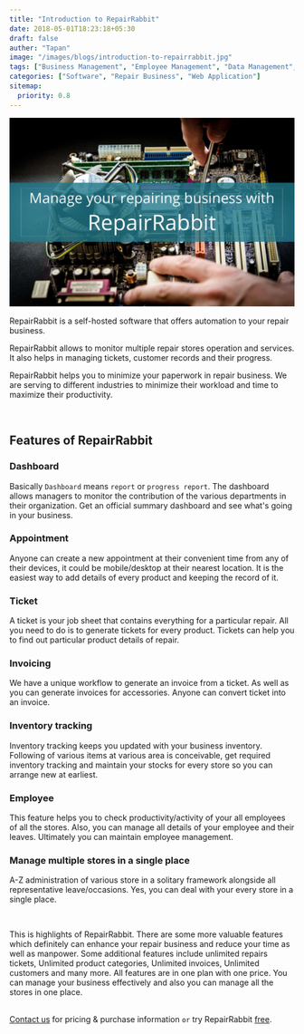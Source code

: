 ```yaml
---
title: "Introduction to RepairRabbit"
date: 2018-05-01T18:23:18+05:30
draft: false
auther: "Tapan"
image: "/images/blogs/introduction-to-repairrabbit.jpg"
tags: ["Business Management", "Employee Management", "Data Management", "Multiple Store Management", "Inventory Management"]
categories: ["Software", "Repair Business", "Web Application"]
sitemap:
  priority: 0.8
---
```


<img src="/images/blogs/introduction-to-repairrabbit.jpg" alt="Introduction to RepairRabbit" />

<br>

RepairRabbit is a self-hosted software that offers automation to your repair business.

RepairRabbit allows to monitor multiple repair stores operation and services. It also helps in managing tickets, customer records and their progress.
   
RepairRabbit helps you to minimize your paperwork in repair business. We are serving to different industries to minimize their workload and time to maximize their productivity.
   
<br>
      
## Features of RepairRabbit

### Dashboard
Basically `Dashboard` means `report` or `progress report`. The dashboard allows managers to monitor the contribution of the various departments in their organization. Get an official summary dashboard and see what's going in your business.
  
### Appointment
Anyone can create a new appointment at their convenient time from any of their devices, it could be mobile/desktop at their nearest location. It is the easiest way to add details of every product and keeping the record of it.
    
### Ticket
A ticket is your job sheet that contains everything for a particular repair. All you need to do is to generate tickets for every product. Tickets can help you to find out particular product details of repair.
  
### Invoicing
We have a unique workflow to generate an invoice from a ticket. As well as you can generate invoices for accessories. Anyone can convert ticket into an invoice.
    
### Inventory tracking
Inventory tracking keeps you updated with your business inventory. Following of various items at various area is conceivable, get required inventory tracking and maintain your stocks for every store so you can arrange new at earliest.
     
### Employee
This feature helps you to check productivity/activity of your all employees of all the stores. Also, you can manage all details of your employee and their leaves. Ultimately you can maintain employee management.
   
### Manage multiple stores in a single place
A-Z administration of various store in a solitary framework alongside all representative leave/occasions. Yes, you can deal with your every store in a single place.
     
<br>

This is highlights of RepairRabbit. There are some more valuable features which definitely can enhance your repair business and reduce your time as well as manpower. 
Some additional features include unlimited repairs tickets, Unlimited product categories, Unlimited invoices, Unlimited customers and many more. All features are in one plan with one price. You can manage your business effectively and also you can manage all the stores in one place.
<br>
<br>

<a href="mailto:contact@repairrabbit.co?subject=Query of RepairRabbit" target="_blank">Contact us</a> for pricing & purchase information `or` try RepairRabbit <a href="https://demo.repairrabbit.co/" rel="noopener" target="_blank" title="RepairRabbit Demo">free</a>.

<br>
